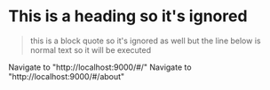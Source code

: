 # This is a heading so it's ignored

> this is a block quote so it's ignored as well
> but the line below is normal text so it will be executed

Navigate to "http://localhost:9000/#/"
Navigate to "http://localhost:9000/#/about"
